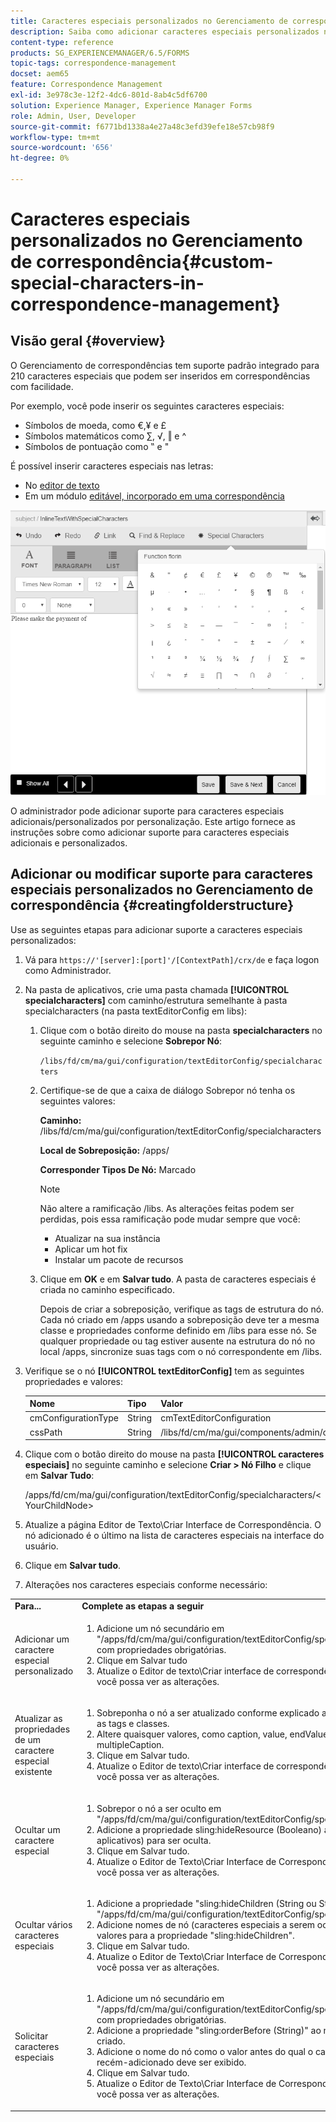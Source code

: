 ```yaml
---
title: Caracteres especiais personalizados no Gerenciamento de correspondência
description: Saiba como adicionar caracteres especiais personalizados no Gerenciamento de correspondência.
content-type: reference
products: SG_EXPERIENCEMANAGER/6.5/FORMS
topic-tags: correspondence-management
docset: aem65
feature: Correspondence Management
exl-id: 3e978c3e-12f2-4dc6-801d-8ab4c5df6700
solution: Experience Manager, Experience Manager Forms
role: Admin, User, Developer
source-git-commit: f6771bd1338a4e27a48c3efd39efe18e57cb98f9
workflow-type: tm+mt
source-wordcount: '656'
ht-degree: 0%

---
```


# Caracteres especiais personalizados no Gerenciamento de correspondência{#custom-special-characters-in-correspondence-management}

## Visão geral {#overview}

O Gerenciamento de correspondências tem suporte padrão integrado para 210 caracteres especiais que podem ser inseridos em correspondências com facilidade.

Por exemplo, você pode inserir os seguintes caracteres especiais:

* Símbolos de moeda, como €,¥ e £
* Símbolos matemáticos como ∑, √, ‖ e ^
* Símbolos de pontuação como ‟ e &quot;

É possível inserir caracteres especiais nas letras:

* No [editor de texto](/help/forms/using/document-fragments.md#createtext)
* Em um módulo [editável, incorporado em uma correspondência](../../forms/using/create-correspondence.md#managecontent)

![specialcaractersinlinemodule](assets/specialcharactersinlinemodule.png)

O administrador pode adicionar suporte para caracteres especiais adicionais/personalizados por personalização. Este artigo fornece as instruções sobre como adicionar suporte para caracteres especiais adicionais e personalizados.

## Adicionar ou modificar suporte para caracteres especiais personalizados no Gerenciamento de correspondência {#creatingfolderstructure}

Use as seguintes etapas para adicionar suporte a caracteres especiais personalizados:

1. Vá para `https://'[server]:[port]'/[ContextPath]/crx/de` e faça logon como Administrador.
1. Na pasta de aplicativos, crie uma pasta chamada **[!UICONTROL specialcharacters]** com caminho/estrutura semelhante à pasta specialcharacters (na pasta textEditorConfig em libs):

   1. Clique com o botão direito do mouse na pasta **specialcharacters** no seguinte caminho e selecione **Sobrepor Nó**:

      `/libs/fd/cm/ma/gui/configuration/textEditorConfig/specialcharacters`

   1. Certifique-se de que a caixa de diálogo Sobrepor nó tenha os seguintes valores:

      **Caminho:** /libs/fd/cm/ma/gui/configuration/textEditorConfig/specialcharacters

      **Local de Sobreposição:** /apps/

      **Corresponder Tipos De Nó:** Marcado

      >[!NOTE]
      >
      >Não altere a ramificação /libs. As alterações feitas podem ser perdidas, pois essa ramificação pode mudar sempre que você:
      >
      >
      >
      >    * Atualizar na sua instância
      >    * Aplicar um hot fix
      >    * Instalar um pacote de recursos
      >
      >

   1. Clique em **OK** e em **Salvar tudo**. A pasta de caracteres especiais é criada no caminho especificado.

      Depois de criar a sobreposição, verifique as tags de estrutura do nó. Cada nó criado em /apps usando a sobreposição deve ter a mesma classe e propriedades conforme definido em /libs para esse nó. Se qualquer propriedade ou tag estiver ausente na estrutura do nó no local /apps, sincronize suas tags com o nó correspondente em /libs.

1. Verifique se o nó **[!UICONTROL textEditorConfig]** tem as seguintes propriedades e valores:

   | Nome | Tipo | Valor |
   |---|---|---|
   | cmConfigurationType | String | cmTextEditorConfiguration |
   | cssPath | String | /libs/fd/cm/ma/gui/components/admin/createasset/textcontrol/clientlibs/textcontrol |

1. Clique com o botão direito do mouse na pasta **[!UICONTROL caracteres especiais]** no seguinte caminho e selecione **Criar > Nó Filho** e clique em **Salvar Tudo**:

   /apps/fd/cm/ma/gui/configuration/textEditorConfig/specialcharacters/&lt;YourChildNode>

1. Atualize a página Editor de Texto\Criar Interface de Correspondência. O nó adicionado é o último na lista de caracteres especiais na interface do usuário.
1. Clique em **Salvar tudo**.
1. Alterações nos caracteres especiais conforme necessário:

<table>
 <tbody>
  <tr>
   <td><strong>Para...</strong></td>
   <td><strong>Complete as etapas a seguir</strong></td>
  </tr>
  <tr>
   <td>Adicionar um caractere especial personalizado</td>
   <td>
    <ol>
     <li>Adicione um nó secundário em "/apps/fd/cm/ma/gui/configuration/textEditorConfig/specialcharacters" com propriedades obrigatórias.</li>
     <li>Clique em Salvar tudo</li>
     <li>Atualize o Editor de texto\Criar interface de correspondência para que você possa ver as alterações.</li>
    </ol> </td>
  </tr>
  <tr>
   <td>Atualizar as propriedades de um caractere especial existente</td>
   <td>
    <ol>
     <li>Sobreponha o nó a ser atualizado conforme explicado acima e verifique as tags e classes.</li>
     <li>Altere quaisquer valores, como caption, value, endValue e multipleCaption. </li>
     <li>Clique em Salvar tudo. </li>
     <li>Atualize o Editor de texto\Criar interface de correspondência para que você possa ver as alterações.</li>
    </ol> </td>
  </tr>
  <tr>
   <td>Ocultar um caractere especial</td>
   <td>
    <ol>
     <li>Sobrepor o nó a ser oculto em "/apps/fd/cm/ma/gui/configuration/textEditorConfig/specialcharacters"</li>
     <li>Adicione a propriedade sling:hideResource (Booleano) ao nó (em aplicativos) para ser oculta. </li>
     <li>Clique em Salvar tudo. </li>
     <li>Atualize o Editor de Texto\Criar Interface de Correspondência para que você possa ver as alterações.<br /> </li>
    </ol> </td>
  </tr>
  <tr>
   <td>Ocultar vários caracteres especiais</td>
   <td>
    <ol>
     <li>Adicione a propriedade "sling:hideChildren (String ou String[])" a "/apps/fd/cm/ma/gui/configuration/textEditorConfig/specialcharacters". </li>
     <li>Adicione nomes de nó (caracteres especiais a serem ocultados) como valores para a propriedade "sling:hideChildren". </li>
     <li>Clique em Salvar tudo. </li>
     <li>Atualize o Editor de Texto\Criar Interface de Correspondência para que você possa ver as alterações.<br /> </li>
    </ol> </td>
  </tr>
  <tr>
   <td>Solicitar caracteres especiais</td>
   <td>
    <ol>
     <li>Adicione um nó secundário em "/apps/fd/cm/ma/gui/configuration/textEditorConfig/specialcharacters" com propriedades obrigatórias. </li>
     <li>Adicione a propriedade "sling:orderBefore (String)" ao nó filho recém-criado. </li>
     <li>Adicione o nome do nó como o valor antes do qual o caractere especial recém-adicionado deve ser exibido. </li>
     <li>Clique em Salvar tudo. </li>
     <li>Atualize o Editor de Texto\Criar Interface de Correspondência para que você possa ver as alterações.<br /> </li>
    </ol> </td>
  </tr>
 </tbody>
</table>
